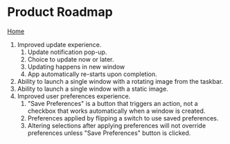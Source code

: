 # Product Roadmap
[Home](../README.md)
1. Improved update experience.
    1. Update notification pop-up.
    1. Choice to update now or later.
    1. Updating happens in new window
    1. App automatically re-starts upon completion.
1. Ability to launch a single window with a rotating image from the taskbar.
1. Ability to launch a single window with a static image.
1. Improved user preferences experience.
    1. "Save Preferences" is a button that triggers an action, not a checkbox that works automatically when a window is created.
    1. Preferences applied by flipping a switch to use saved preferences.
    1. Altering selections after applying preferences will not override preferences unless "Save Preferences" button is clicked.